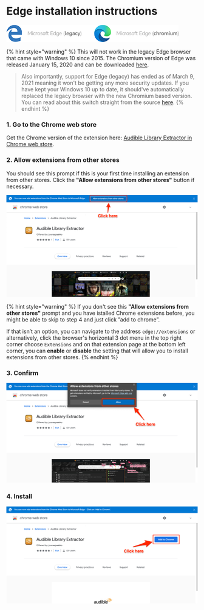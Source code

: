 # Edge installation instructions

![If you are not sure which one you have, the icon is a dead giveaway.](../.gitbook/assets/edge-icons-comparison.png)

{% hint style="warning" %}
This will not work in the legacy Edge browser that came with Windows 10 since 2015. The Chromium version of Edge was released January 15, 2020 and can be downloaded [here](https://www.microsoft.com/edge).&#x20;

> Also importantly, support for Edge (legacy) has ended as of March 9, 2021 meaning it won't be getting any more security updates. If you have kept your Windows 10 up to date, it should've automatically replaced the legacy browser with the new Chromium based version. You can read about this switch straight from the source [here](https://techcommunity.microsoft.com/t5/microsoft-365-blog/new-microsoft-edge-to-replace-microsoft-edge-legacy-with-april-s/ba-p/2114224).
{% endhint %}

### 1. Go to the Chrome web store

Get the Chrome version of the extension here: [Audible Library Extractor in Chrome web store](https://chrome.google.com/webstore/detail/audible-library-extractor/deifcolkciolkllaikijldnjeloeaall).

### 2. Allow extensions from other stores

You should see this prompt if this is your first time installing an extension from other stores. Click the **"Allow extensions from other stores"** button if necessary.

![](../.gitbook/assets/extension-edge-install-1.png)

{% hint style="warning" %}
If you don't see this **"Allow extensions from other stores"** prompt and you have istalled Chrome extensions before, you might be able to skip to step 4 and just click ”add to chrome”.

If that isn’t an option, you can navigate to the address `edge://extensions` or alternatively, click the browser's horizontal 3 dot menu in the top right corner choose `Extensions` and on that extension page at the bottom left corner, you can **enable** or **disable** the setting that will allow you to install extensions from other stores.
{% endhint %}

### 3. Confirm

![](../.gitbook/assets/extension-edge-install-2.png)

### 4. Install

![](../.gitbook/assets/extension-edge-install-3.png)
